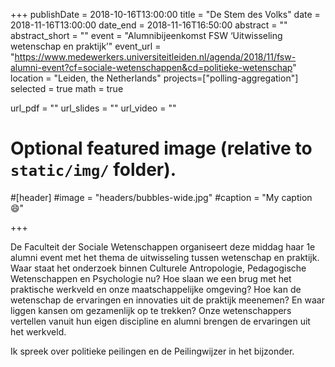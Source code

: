 +++
publishDate = 2018-10-16T13:00:00
title = "De Stem des Volks"
date = 2018-11-16T13:00:00
date_end = 2018-11-16T16:50:00
abstract = ""
abstract_short = ""
event = "Alumnibijeenkomst FSW ‘Uitwisseling wetenschap en praktijk’"
event_url = "https://www.medewerkers.universiteitleiden.nl/agenda/2018/11/fsw-alumni-event?cf=sociale-wetenschappen&cd=politieke-wetenschap"
location = "Leiden, the Netherlands"
projects=["polling-aggregation"]
selected = true
math = true

url_pdf = ""
url_slides = ""
url_video = ""

# Optional featured image (relative to `static/img/` folder).
#[header]
#image = "headers/bubbles-wide.jpg"
#caption = "My caption :smile:"

+++

De Faculteit der Sociale Wetenschappen organiseert deze middag haar 1e alumni event met het thema de uitwisseling tussen wetenschap en praktijk. Waar staat het onderzoek binnen Culturele Antropologie, Pedagogische Wetenschappen en Psychologie nu? Hoe slaan we een brug met het praktische werkveld en onze maatschappelijke omgeving? Hoe kan de wetenschap de ervaringen en innovaties uit de praktijk meenemen? En waar liggen kansen om gezamenlijk op te trekken? Onze wetenschappers vertellen vanuit hun eigen discipline en alumni brengen de ervaringen uit het werkveld.

Ik spreek over politieke peilingen en de Peilingwijzer in het bijzonder.